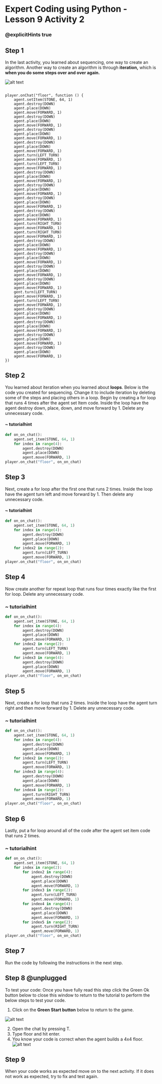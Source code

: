 # Expert Coding using Python - Lesson 9 Activity 2
### @explicitHints true

## Step 1

In the last activity, you learned about sequencing, one way to create an algorithm.  Another way to create an algorithm is through **iteration,** which is **when you do some steps over and over again.** 


![alt text](https://expertjs.codingcredentials.com/Lesson9/9.1/9.2.JPG?raw=true  "Iteration")


```template

player.onChat("floor", function () {
    agent.setItem(STONE, 64, 1)
    agent.destroy(DOWN)
    agent.place(DOWN)
    agent.move(FORWARD, 1)
    agent.destroy(DOWN)
    agent.place(DOWN)
    agent.move(FORWARD, 1)
    agent.destroy(DOWN)
    agent.place(DOWN)
    agent.move(FORWARD, 1)
    agent.destroy(DOWN)
    agent.place(DOWN)
    agent.move(FORWARD, 1)
    agent.turn(LEFT_TURN)
    agent.move(FORWARD, 1)
    agent.turn(LEFT_TURN)
    agent.move(FORWARD, 1)
    agent.destroy(DOWN)
    agent.place(DOWN)
    agent.move(FORWARD, 1)
    agent.destroy(DOWN)
    agent.place(DOWN)
    agent.move(FORWARD, 1)
    agent.destroy(DOWN)
    agent.place(DOWN)
    agent.move(FORWARD, 1)
    agent.destroy(DOWN)
    agent.place(DOWN)
    agent.move(FORWARD, 1)
    agent.turn(RIGHT_TURN)
    agent.move(FORWARD, 1)
    agent.turn(RIGHT_TURN)
    agent.move(FORWARD, 1)
    agent.destroy(DOWN)
    agent.place(DOWN)
    agent.move(FORWARD, 1)
    agent.destroy(DOWN)
    agent.place(DOWN)
    agent.move(FORWARD, 1)
    agent.destroy(DOWN)
    agent.place(DOWN)
    agent.move(FORWARD, 1)
    agent.destroy(DOWN)
    agent.place(DOWN)
    agent.move(FORWARD, 1)
    gent.turn(LEFT_TURN)
    agent.move(FORWARD, 1)
    agent.turn(LEFT_TURN)
    agent.move(FORWARD, 1)
    agent.destroy(DOWN)
    agent.place(DOWN)
    agent.move(FORWARD, 1)
    agent.destroy(DOWN)
    agent.place(DOWN)
    agent.move(FORWARD, 1)
    agent.destroy(DOWN)
    agent.place(DOWN)
    agent.move(FORWARD, 1)
    agent.destroy(DOWN)
    agent.place(DOWN)
    agent.move(FORWARD, 1)
})

```

## Step 2

You learned about iteration when you learned about **loops**.  Below is the code you created for sequencing.   Change it to include iteration by deleting some of the steps and placing others in a loop. Begin by creating a for loop that runs 4 times after the agent set Item code.  Inside the loop have the agent destroy down, place, down, and move forward by 1. Delete any unnecessary code. 




#### ~ tutorialhint

```python 
def on_on_chat():
    agent.set_item(STONE, 64, 1)
    for index in range(4):
        agent.destroy(DOWN)
        agent.place(DOWN)
        agent.move(FORWARD, 1)
player.on_chat("floor", on_on_chat)
```


## Step 3
Next, create a for loop after the first one that runs 2 times.  Inside the loop have the agent turn left and move forward by 1. 
Then delete any unnecessary code. 

#### ~ tutorialhint

```python 
def on_on_chat():
    agent.set_item(STONE, 64, 1)
    for index in range(4):
        agent.destroy(DOWN)
        agent.place(DOWN)
        agent.move(FORWARD, 1)
    for index2 in range(2):
        agent.turn(LEFT_TURN)
        agent.move(FORWARD, 1)
player.on_chat("floor", on_on_chat)
```

## Step 4
Now create another for repeat loop that runs four times exactly like the first for loop.  Delete any unnecessary code. 


### ~ tutorialhint

```python 
def on_on_chat():
    agent.set_item(STONE, 64, 1)
    for index in range(4):
        agent.destroy(DOWN)
        agent.place(DOWN)
        agent.move(FORWARD, 1)
    for index2 in range(2):
        agent.turn(LEFT_TURN)
        agent.move(FORWARD, 1)
    for index3 in range(4):
        agent.destroy(DOWN)
        agent.place(DOWN)
        agent.move(FORWARD, 1)
player.on_chat("floor", on_on_chat)
```

## Step 5
Next, create a for loop that runs 2 times. Inside the loop have the agent turn right and then move forward by 1. Delete any unnecessary code. 


### ~ tutorialhint

```python 
def on_on_chat():
    agent.set_item(STONE, 64, 1)
    for index in range(4):
        agent.destroy(DOWN)
        agent.place(DOWN)
        agent.move(FORWARD, 1)
    for index2 in range(2):
        agent.turn(LEFT_TURN)
        agent.move(FORWARD, 1)
    for index3 in range(4):
        agent.destroy(DOWN)
        agent.place(DOWN)
        agent.move(FORWARD, 1)
    for index4 in range(2):
        agent.turn(RIGHT_TURN)
        agent.move(FORWARD, 1)
player.on_chat("floor", on_on_chat)
```


## Step 6
Lastly, put a for loop around all of the code after the agent set item code that runs 2 times.  

### ~ tutorialhint

```python 
def on_on_chat():
    agent.set_item(STONE, 64, 1)
    for index in range(2):
        for index2 in range(4):
            agent.destroy(DOWN)
            agent.place(DOWN)
            agent.move(FORWARD, 1)
        for index3 in range(2):
            agent.turn(LEFT_TURN)
            agent.move(FORWARD, 1)
        for index4 in range(4):
            agent.destroy(DOWN)
            agent.place(DOWN)
            agent.move(FORWARD, 1)
        for index5 in range(2):
            agent.turn(RIGHT_TURN)
            agent.move(FORWARD, 1)
player.on_chat("floor", on_on_chat)

```


## Step 7

Run the code by following the instructions in the next step.


## Step 8 @unplugged
To test your code:
Once you have fully read this step click the Green Ok button below to close this window to return to the tutorial to perform the below steps to test your code.

1. Click on the **Green Start button** below to return to the game.

  

![alt text](https://expertjs.codingcredentials.com/Lesson1/1.1/1.JPG?raw=true  "Start")

2. Open the chat by pressing T. 
3. Type floor and hit enter. 
4. You know your code is correct when the agent builds a 4x4 floor. 
    ![alt text](https://expertjs.codingcredentials.com/Lesson9/9.1/9.1.1.png?raw=true  "code")

## Step 9

When your code works as expected move on to the next activity.
If it does not work as expected, try to fix and test again.
